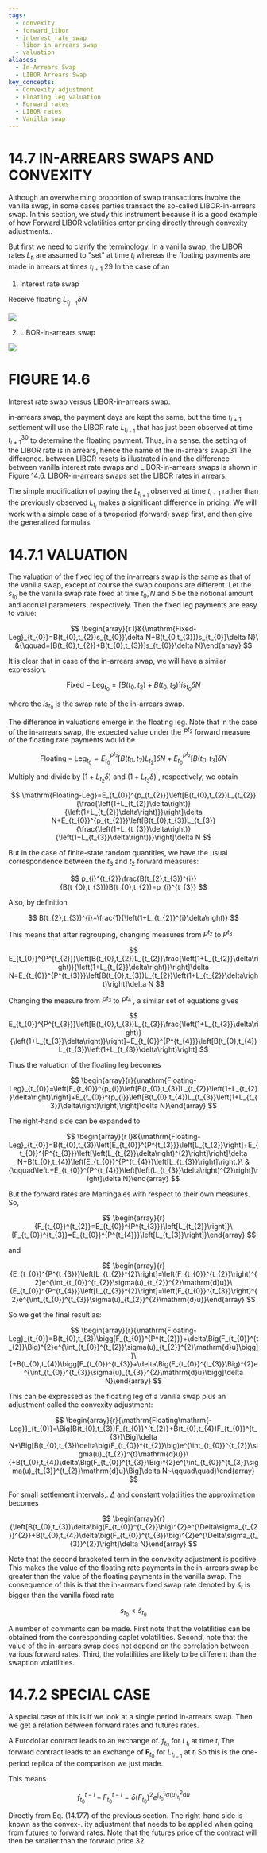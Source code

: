 ```yaml
---
tags:
  - convexity
  - forward_libor
  - interest_rate_swap
  - libor_in_arrears_swap
  - valuation
aliases:
  - In-Arrears Swap
  - LIBOR Arrears Swap
key_concepts:
  - Convexity adjustment
  - Floating leg valuation
  - Forward rates
  - LIBOR rates
  - Vanilla swap
---
```


# 14.7 IN-ARREARS SWAPS AND CONVEXITY  

Although an overwhelming proportion of swap transactions involve the vanilla swap, in some cases parties transact the so-called LIBOR-in-arrears swap. In this section, we study this instrument because it is a good example of how Forward LIBOR volatilities enter pricing directly through convexity adjustments..  

But first we need to clarify the terminology. In a vanilla swap, the LIBOR rates $L_{t_{i}}$ are assumed to "set" at time $t_{i}$ whereas the floating payments are made in arrears at times $t_{i+1}$ 29 In the case of an  

1. Interest rate swap  

Receive floating $L_{t_{j-1}}\delta N$  

![](47f21fa2ba5a7ce6909e7220892ba325ee2886d8134478484f2a3eb24d33bb9a.jpg)  

2. LIBOR-in-arrears swap  

![](fcf00aac26894f00f5a19ec0d422bd3183acd662fbd57e458f10ed54ba01a936.jpg)  

# FIGURE 14.6  

Interest rate swap versus LIBOR-in-arrears swap.  

in-arrears swap, the payment days are kept the same, but the time $t_{i+1}$ settlement will use the LIBOR rate $L_{t_{i+1}}$ that has just been observed at time ${t_{i+1}}^{30}$ to determine the floating payment. Thus, in a sense. the setting of the LIBOR rate is in arrears, hence the name of the in-arrears swap.31 The difference. between LIBOR resets is illustrated in and the difference between vanilla interest rate swaps and LIBOR-in-arrears swaps is shown in Figure 14.6. LIBOR-in-arrears swaps set the LIBOR rates in arrears.  

The simple modification of paying the $L_{t_{i+1}}$ observed at time $t_{i+1}$ rather than the previously observed $L_{t_{i}}$ makes a significant difference in pricing. We will work with a simple case of a twoperiod (forward) swap first, and then give the generalized formulas.  

# 14.7.1 VALUATION  

The valuation of the fixed leg of the in-arrears swap is the same as that of the vanilla swap, except of course the swap coupons are different. Let the $s_{t_{0}}$ be the vanilla swap rate fixed at time $t_{0},N$ and $\delta$ be the notional amount and accrual parameters, respectively. Then the fixed leg payments are easy to value:  

$$
\begin{array}{r l}&{\mathrm{Fixed-Leg}_{t_{0}}=B(t_{0},t_{2})s_{t_{0}}\delta N+B(t_{0,t_{3}})s_{t_{0}}\delta N}\ &{\qquad=[B(t_{0},t_{2})+B(t_{0},t_{3})]s_{t_{0}}\delta N}\end{array}
$$  

It is clear that in case of the in-arrears swap, we will have a similar expression:  

$$
\mathrm{Fixed-Leg}_{t_{0}}=[B(t_{0},t_{2})+B(t_{0},t_{3})]i s_{t_{0}}\delta N
$$  

where the $i s_{t_{0}}$ is the swap rate of the in-arrears swap.  

The difference in valuations emerge in the floating leg. Note that in the case of the in-arrears swap, the expected value under the $P^{t_{2}}$ forward measure of the floating rate payments would be  

$$
\mathrm{Floating-Leg}_{t_{0}}={E}_{t_{0}}^{P^{t_{2}}}[B(t_{0},t_{2})L_{t_{2}}]\delta N+{E}_{t_{0}}^{P^{t_{2}}}[B(t_{0},t_{3}]\delta N
$$  

Multiply and divide by $(1+L_{t_{2}}\delta)$ and $(1+L_{t_{3}}\delta)$ , respectively, we obtain  

$$
\mathrm{Floating-Leg}=E_{t_{0}}^{p_{t_{2}}}\left[B(t_{0},t_{2})L_{t_{2}}{\frac{\left(1+L_{t_{2}}\delta\right)}{\left(1+L_{t_{2}}\delta\right)}}\right]\delta N+E_{t_{0}}^{p_{t_{2}}}\left[B(t_{0},t_{3})L_{t_{3}}{\frac{\left(1+L_{t_{3}}\delta\right)}{\left(1+L_{t_{3}}\delta\right)}}\right]\delta N
$$  

But in the case of finite-state random quantities, we have the usual correspondence between the $t_{3}$ and $t_{2}$ forward measures:  

$$
p_{i}^{t_{2}}\frac{B(t_{2},t_{3})^{i}}{B(t_{0},t_{3})}B(t_{0},t_{2})=p_{i}^{t_{3}}
$$  

Also, by definition  

$$
B(t_{2},t_{3})^{i}=\frac{1}{\left(1+L_{t_{2}}^{i}\delta\right)}
$$  

This means that after regrouping, changing measures from $P^{t_{2}}$ to $P^{t_{3}}$  

$$
E_{t_{0}}^{P^{t_{2}}}\left[B(t_{0},t_{2})L_{t_{2}}\frac{\left(1+L_{t_{2}}\delta\right)}{\left(1+L_{t_{2}}\delta\right)}\right]\delta N=E_{t_{0}}^{P^{t_{3}}}\left[B(t_{0},t_{3})L_{t_{2}}\left(1+L_{t_{2}}\delta\right)\right]\delta N
$$  

Changing the measure from $P^{t_{3}}$ to $P^{t_{4}}$ , a similar set of equations gives  

$$
E_{t_{0}}^{P^{t_{3}}}\left[B(t_{0},t_{3})L_{t_{3}}\frac{\left(1+L_{t_{3}}\delta\right)}{\left(1+L_{t_{3}}\delta\right)}\right]=E_{t_{0}}^{P^{t_{4}}}\left[B(t_{0},t_{4})L_{t_{3}}\left(1+L_{t_{3}}\delta\right)\right]
$$  

Thus the valuation of the floating leg becomes  

$$
\begin{array}{r}{\mathrm{Floating-Leg}_{t_{0}}=\left[E_{t_{0}}^{p_{i}}\left[B(t_{0},t_{3})L_{t_{2}}\left(1+L_{t_{2}}\delta\right)\right]+E_{t_{0}}^{p_{i}}\left[B(t_{0},t_{4})L_{t_{3}}\left(1+L_{t_{3}}\delta\right)\right]\right]\delta N}\end{array}
$$  

The right-hand side can be expanded to  

$$
\begin{array}{r l}&{\mathrm{Floating-Leg}_{t_{0}}=B(t_{0},t_{3})\left[E_{t_{0}}^{P^{t_{3}}}\left[L_{t_{2}}\right]+E_{t_{0}}^{P^{t_{3}}}\left[\left(L_{t_{2}}\delta\right)^{2}\right]\right]\delta N+B(t_{0},t_{4})\left[E_{t_{0}}^{P^{t_{4}}}\left[L_{t_{3}}\right]\right.}\ &{\qquad\left.+E_{t_{0}}^{P^{t_{4}}}\left[\left(L_{t_{3}}\delta\right)^{2}\right]\right]\delta N}\end{array}
$$  

But the forward rates are Martingales with respect to their own measures. So,  

$$
\begin{array}{r}{F_{t_{0}}^{t_{2}}=E_{t_{0}}^{P^{t_{3}}}\left[L_{t_{2}}\right]}\ {F_{t_{0}}^{t_{3}}=E_{t_{0}}^{P^{t_{4}}}\left[L_{t_{3}}\right]}\end{array}
$$  

and  

$$
\begin{array}{r}{E_{t_{0}}^{P^{t_{3}}}\left[L_{t_{2}}^{2}\right]=\left(F_{t_{0}}^{t_{2}}\right)^{2}e^{\int_{t_{0}}^{t_{2}}\sigma(u)_{t_{2}}^{2}\mathrm{d}u}}\ {E_{t_{0}}^{P^{t_{4}}}\left[L_{t_{3}}^{2}\right]=\left(F_{t_{0}}^{t_{3}}\right)^{2}e^{\int_{t_{0}}^{t_{3}}\sigma(u)_{t_{2}}^{2}\mathrm{d}u}}\end{array}
$$  

So we get the final result as:  

$$
\begin{array}{r}{\mathrm{Floating-Leg}_{t_{0}}=B(t_{0},t_{3})\bigg[F_{t_{0}}^{P^{t_{2}}}+\delta\Big(F_{t_{0}}^{t_{2}}\Big)^{2}e^{\int_{t_{0}}^{t_{2}}\sigma(u)_{t_{2}}^{2}\mathrm{d}u}\bigg]}\ {+B(t_{0},t_{4})\bigg[F_{t_{0}}^{t_{3}}+\delta\Big(F_{t_{0}}^{t_{3}}\Big)^{2}e^{\int_{t_{0}}^{t_{3}}\sigma(u)_{t_{3}}^{2}\mathrm{d}u}\bigg]\delta N}\end{array}
$$  

This can be expressed as the floating leg of a vanilla swap plus an adjustment called the convexity adjustment:  

$$
\begin{array}{r}{\mathrm{Floating\mathrm{-Leg}}_{t_{0}}=\Big[B(t_{0},t_{3})F_{t_{0}}^{t_{2}}+B(t_{0},t_{4})F_{t_{0}}^{t_{3}}\Big]\delta N+\Big[B(t_{0},t_{3})\delta\big(F_{t_{0}}^{t_{2}}\big)e^{\int_{t_{0}}^{t_{2}}\sigma(u)_{t_{2}}^{t}\mathrm{d}u}}\ {+B(t_{0},t_{4})\delta\Big(F_{t_{0}}^{t_{3}}\Big)^{2}e^{\int_{t_{0}}^{t_{3}}\sigma(u)_{t_{3}}^{t_{2}}\mathrm{d}u}\Big]\delta N~\qquad\quad}\end{array}
$$  

For small settlement intervals,. $\Delta$ and constant volatilities the approximation becomes  

$$
\begin{array}{r}{\left[B(t_{0},t_{3})\delta\big(F_{t_{0}}^{t_{2}}\big)^{2}e^{\Delta\sigma_{t_{2}}^{2}}+B(t_{0},t_{4})\delta\big(F_{t_{0}}^{t_{3}}\big)^{2}e^{\Delta\sigma_{t_{3}}^{2}}\right]\delta N}\end{array}
$$  

Note that the second bracketed term in the convexity adjustment is positive. This makes the value of the floating rate payments in the in-arrears swap be greater than the value of the floating payments in the vanilla swap. The consequence of this is that the in-arrears fixed swap rate denoted by $\tilde{s}_{t}$ is bigger than the vanilla fixed rate  

$$
s_{t_{0}}<\tilde{s}_{t_{0}}
$$  

A number of comments can be made. First note that the volatilities can be obtained from the corresponding caplet volatilities. Second, note that the value of the in-arrears swap does not depend on the correlation between various forward rates. Third, the volatilities are likely to be different than the swaption volatilities.  

# 14.7.2 SPECIAL CASE  

A special case of this is if we look at a single period in-arrears swap. Then we get a relation between forward rates and futures rates.  

A Eurodollar contract leads to an exchange of. $f_{t_{0}}$ for $L_{t_{i}}$ at time $t_{i}$ The forward contract leads tc an exchange of $\boldsymbol{F}_{t_{0}}$ for $L_{t_{i-1}}$ at $t_{i}$ So this is the one-period replica of the comparison we just made.  

This means  

$$
f_{t_{0}}^{t-i}-F_{t_{0}}^{t-i}=\delta\big(F_{t_{0}}\big)^{2}e^{\int_{t_{0}}^{t_{i}}\sigma(u)_{t_{i}}^{2}\mathrm{d}u}
$$  

Directly from Eq. (14.177) of the previous section. The right-hand side is known as the convex-. ity adjustment that needs to be applied when going from futures to forward rates. Note that the futures price of the contract will then be smaller than the forward price.32.  
